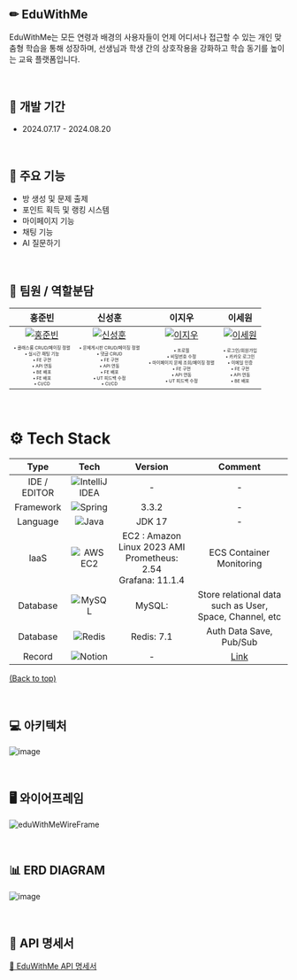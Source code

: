 ## ✏ EduWithMe
EduWithMe는 모든 연령과 배경의 사용자들이 언제 어디서나 접근할 수 있는 개인 맞춤형 학습을 통해 성장하며, 선생님과 학생 간의 상호작용을 강화하고 학습 동기를 높이는 교육 플랫폼입니다.

<br>

## 📆 개발 기간
- 2024.07.17 - 2024.08.20

<br>

## 📌 주요 기능
- 방 생성 및 문제 출제
- 포인트 획득 및 랭킹 시스템
- 마이페이지 기능
- 채팅 기능
- AI 질문하기 

<br>

## 🤝 팀원 / 역할분담
| 홍준빈 | 신성훈 | 이지우 | 이세원 |
|:------:|:------:|:------:|:------:|
| [![홍준빈](https://github.com/Hongjunbin.png)](https://github.com/Hongjunbin) | [![신성훈](https://github.com/seonghoon90.png)](https://github.com/seonghoon90) | [![이지우](https://github.com/wldnfl.png)](https://github.com/wldnfl) | [![이세원](https://github.com/leesw1945.png)](https://github.com/leesw1945) |
| <span style="font-size: 0.5em;">• 클래스룸 CRUD/페이징 정렬<br>• 실시간 채팅 기능<br>• FE 구현<br>• API 연동<br>• BE 배포<br>• FE 배포<br>• CI/CD</span> | <span style="font-size: 0.5em;">• 문제게시판 CRUD/페이징 정렬<br>• 댓글 CRUD<br>• FE 구현<br>• API 연동<br>• FE 배포<br>• UT 피드백 수정<br>• CI/CD</span> | <span style="font-size: 0.5em;">• 프로필<br>• 비밀번호 수정<br>• 마이페이지 문제 조회/페이징 정렬<br>• FE 구현<br>• API 연동<br>• UT 피드백 수정</span> | <span style="font-size: 0.5em;">• 로그인/회원가입<br>• 카카오 로그인<br>• 이메일 인증<br>• FE 구현<br>• API 연동<br>• BE 배포</span> |


<br>

# ⚙️ Tech Stack

|     Type     |                                                                                                                                                                                              Tech                                                                                                                                                                                               |                                Version                                 |                                            Comment                                            |
|:------------:|:-----------------------------------------------------------------------------------------------------------------------------------------------------------------------------------------------------------------------------------------------------------------------------------------------------------------------------------------------------------------------------------------------:|:----------------------------------------------------------------------:|:---------------------------------------------------------------------------------------------:|
| IDE / EDITOR |                                                                                                                                  ![IntelliJ IDEA](https://img.shields.io/badge/IntelliJIDEA-000000.svg?style=for-the-badge&logo=intellij-idea&logoColor=white)                                                                                                                                  |                                   -                                    |                                               -                                               |
|  Framework   |                                                                                                                                        ![Spring](https://img.shields.io/badge/springBoot-%236DB33F.svg?style=for-the-badge&logo=spring&logoColor=white)                                                                                                                                         |                                 3.3.2                                  |                                               -                                               |
|   Language   |                                                                                                                                            ![Java](https://img.shields.io/badge/java-%23ED8B00.svg?style=for-the-badge&logo=openjdk&logoColor=white)                                                                                                                                            |                                 JDK 17                                 |                                               -                                               |
|     IaaS     | ![AWS EC2](https://img.shields.io/badge/AWS_EC2-RDS?style=for-the-badge&logo=amazonec2&logoColor=white&logoSize=amg&labelColor=FF9900&color=FF9900) | EC2 : Amazon Linux 2023 AMI <br> Prometheus: 2.54 <br> Grafana: 11.1.4 |                                   ECS Container Monitoring                                    |
|   Database   |                                                                ![MySQL](https://img.shields.io/badge/mysql-4479A1.svg?style=for-the-badge&logo=mysql&logoColor=white)                                                                |                             MySQL:                              |                    Store relational data such as User, Space, Channel, etc                    |
|   Database   |                                                                       ![Redis](https://img.shields.io/badge/redis-%23DD0031.svg?style=for-the-badge&logo=redis&logoColor=white)                                                                       |                               Redis: 7.1                               |                                    Auth Data Save, Pub/Sub                                    |
|    Record    |                                                                                                                                          ![Notion](https://img.shields.io/badge/Notion-%23000000.svg?style=for-the-badge&logo=notion&logoColor=white)                                                                                                                                           |                                   -                                    |         [Link](https://teamsparta.notion.site/5-0c0d167370ab43f0b76fac34a4c492be)          |


[(Back to top)](#table)

<br>


## 💻 아키텍처
![image](https://github.com/user-attachments/assets/db0585d7-d4cd-4c92-bc9e-21a8cfa9dd66)


<br>


## 🖥 와이어프레임
![eduWithMeWireFrame](https://github.com/user-attachments/assets/3d84ec7f-11fd-400e-9eea-f25ca0e25c66)


<br>


## 📊 ERD DIAGRAM
![image](https://github.com/user-attachments/assets/2aae0197-3ec8-4676-a02d-fcfb8576ad86)


<br>


## 📝 API 명세서
[🔗 EduWithMe API 명세서](https://luxuriant-volcano-e6c.notion.site/f676cf01326644cfba35e2abfce1427e?v=012d2fa6f689494eb20d90d1d0b7aa04)

<br>

